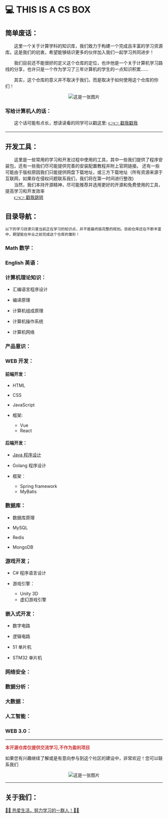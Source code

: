 # 💻 THIS IS A CS BOX 

## 简单废话：

<p>&emsp;&emsp;这里一个关于计算学科的知识库，我们致力于构建一个完成且丰富的学习资源库。这是我们的初衷，希望能够结识更多的伙伴加入我们一起学习共同进步！</p>

<p>&emsp;&emsp;我们目前还不能很好的定义这个仓库的定位，也许他是一个关于计算机学习路线的分享，也许只是一个作为学习了三年计算机的学生的一点知识积累......</p>

<p>&emsp;&emsp;其实，这个仓库的意义并不取决于我们，而是取决于如何使用这个仓库的你们！</p>

<div align=center >

![这是一张图片](./img/img01.jpg)

</div>

### 写给计算机人的话：

&emsp;&emsp;这个话可能有点长，想读读看的同学可以戳这里: [👉👉 戳我戳我](./content/letter/firstLetter.md) 

<hr/>

## 开发工具：

&emsp;&emsp;这里是一些常用的学习和开发过程中使用的工具，其中一些我们提供了程序安装包，还有一些我们尽可能提供完善的安装配置教程并附上官网链接。
还有一些可能由于版权原因我们只能提供网盘下载地址，或三方下载地址（所有资源来源于互联网，如果存在侵权问题联系我们，我们将在第一时间进行整改)<br/>
&emsp;&emsp;当然，我们本持开源精神，尽可能推荐并选用更好的开源和免费使用的工具，提高学习和开发效率</br>
&emsp;&emsp;[👉👉 戳我跳转](./tools/toolList.md)

## 目录导航：

    以下的学习目录只是当前正在学习的知识点，并不是最终版完整的规划。目前仓库还在不断丰富中，期望能在毕业之前完成这个仓库的雏形！

### Math 数学：

### English 英语：

### 计算机理论知识：

- 汇编语言程序设计

- 编译原理

- 计算机组成原理

- 计算机操作系统

- 计算机网络

### 产品意识：

### WEB 开发：

#### 前端开发：

- HTML
- CSS
- JavaScript

- 框架:
    - Vue
    - React

#### 后端开发：

- [Java 程序设计](./content/WEB%20开发/后端开发/Java程序设计/README.md)  

- Golang 程序设计

- 框架：
    - Spring framework
    - MyBatis

### 数据库：

- 数据库原理

- MySQL

- Redis

- MongoDB

### 游戏开发；

- C# 程序语言设计
  
- 游戏引擎：
  - Unity 3D
  - 虚幻游戏引擎

### 嵌入式开发：

- 数字电路

- 逻辑电路

- 51 单片机

- STM32 单片机

### 网络安全：

### 数据分析：

### 大数据：

### 人工智能：

### WEB 3.0：

<hr/>

<b><font color='#CD3333'>本开源仓库仅提供交流学习,不作为盈利项目</font></b>

<p>如果您有兴趣继续了解或是有意向参与到这个社区的建设中，非常欢迎！您可以联系我们</p>


<div align=center >

![这是一张图片](./img/img02.gif)

</div>


<hr/>


## 关于我们：

[👻👻 热爱生活，努力学习的一群人！👻👻]()

